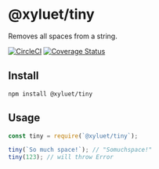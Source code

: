 # @xyluet/tiny

Removes all spaces from a string.

[![CircleCI](https://circleci.com/gh/xyluet/tiny/tree/master.svg?style=shield)](https://circleci.com/gh/xyluet/tiny/tree/master)
[![Coverage Status](https://coveralls.io/repos/github/xyluet/tiny/badge.svg?branch=master)](https://coveralls.io/github/xyluet/tiny?branch=master)

## Install

```shell
npm install @xyluet/tiny
```

## Usage

```js
const tiny = require(`@xyluet/tiny`);

tiny(`So much space!`); // "Somuchspace!"
tiny(123); // will throw Error

```
